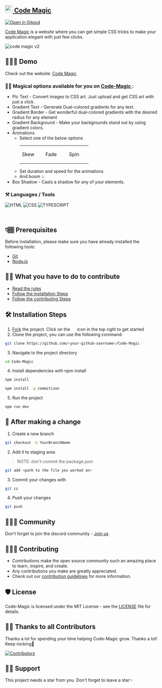 ## [<img src="assets/favicon.ico" width="25" height="25"> Code Magic ](https://code-magic.vercel.app/)

[![Open in Gitpod](https://gitpod.io/button/open-in-gitpod.svg)](https://gitpod.io/#https://github.com/Dun-sin/Code-Magic)

 [Code Magic](https://code-magic.vercel.app/) is a website where you can get simple CSS tricks to make your application elegant with just few clicks.

![code magic v2](https://user-images.githubusercontent.com/78784850/190919846-6bc18de7-34c4-4229-b6ea-d0160f8a0168.gif)

## 🧑🏾‍💻 Demo

Check out the website: [Code Magic](https://Code-Magic.vercel.app/)

### 🧙‍♀️ Magical options available for you on [Code-Magic ](https://code-magic.vercel.app/):
 - Pic Text - Convert images to CSS art. Just upload and get CSS art with just a click.
 - Gradient Text - Generate Dual-colored gradients for any text.
 - Gradient Border - Get wonderful dual-colored gradients with the desired radius for any element
 - Gradient Background - Make your backgrounds stand out by using gradient colors.
 - Animations
    - Select one of the below options
      <table>
        <tbody>
          <tr>
            <td align="Center" width="25%">
              <p>Skew</p>
            <td>
            <td align="Center" width="25%">
              <p>Fade</p>
            <td>
            <td align="Center" width="25%">
              <p>Spin</p>
            <td>
          </tr>
        </tbody>
      </table>
    - Set duration and speed for the animations
    - And boom 💥
 - Box Shadow - Casts a shadow for any of your elements.

### ⚒️ Languages / Tools

![HTML](https://img.shields.io/badge/html5%20-%23E34F26.svg?&style=for-the-badge&logo=html5&logoColor=white)
![CSS](https://img.shields.io/badge/css3%20-%231572B6.svg?&style=for-the-badge&logo=css3&logoColor=white)
![TYPESCRIPT](https://img.shields.io/badge/typescript%20-%23323330.svg?&style=for-the-badge&logo=typescript&logoColor=%23F7DF1E)


<br>



## 👇🏽 Prerequisites

Before installation, please make sure you have already installed the following tools:

- [Git](https://git-scm.com/downloads)
- [NodeJs](https://nodejs.org/en/download/)

## 👌🏾 What you have to do to contribute
 - [Read the rules](https://github.com/Dun-sin/Code-Magic/blob/main/CONTRIBUTING.md#rules)
 - [Follow the installation Steps](#%EF%B8%8F-installation-steps)
 - [Follow the contributing Steps](#-after-making-a-change)

## 🛠️ Installation Steps

1. [Fork](https://github.com/Dun-sin/Code-Magic/fork) the project. Click on the <a href="https://github.com/Dun-sin/Code-Magic/fork"><img src="https://i.imgur.com/G4z1kEe.png" height="15" width="15"></a> icon in the top right to get started
2. Clone the project, you can use the following command:

```bash
git clone https://github.com/<your-github-username>/Code-Magic
```

3. Navigate to the project directory

```bash
cd Code-Magic
```

4. Install dependencies with npm install

```bash
npm install
```

```bash
npm install -g commitizen
```

5. Run the project

```bash
npm run dev
```

## 🥂 After making a change

1. Create a new branch

```bash
git checkout -b YourBranchName
```

2. Add it to staging area

> NOTE: don't commit the package.json

```bash
git add <path to the file you worked on>
```

3. Commit your changes with

```bash
git cz
```

4. Push your changes

```bash
git push
```

## 👨‍👩‍👦 Community

Don't forget to join the discord community - [Join us](https://discord.com/invite/ufcysW9q23)

## 👩🏽‍💻 Contributing

- Contributions make the open source community such an amazing place to learn, inspire, and create.
- Any contributions you make are greatly appreciated.
- Check out our [contribution guidelines](/CONTRIBUTING.md) for more information.

## 🛡️ License

Code-Magic is licensed under the MIT License - see the [LICENSE](LICENSE) file for details.

## 💪🏽 Thanks to all Contributors

Thanks a lot for spending your time helping Code-Magic grow. Thanks a lot! Keep rocking🍻

[![Contributors](https://contrib.rocks/image?repo=Dun-sin/Code-Magic)](https://github.com/Dun-sin/Code-Magic/graphs/contributors)

## 🙏🏽 Support

This project needs a star️ from you. Don't forget to leave a star✨
